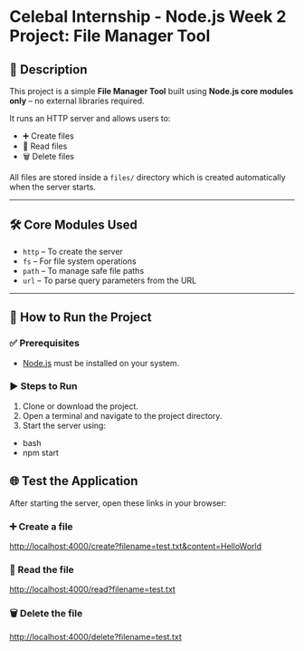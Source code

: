 # Celebal Internship - Node.js Week 2 Project: File Manager Tool

## 📄 Description

This project is a simple **File Manager Tool** built using **Node.js core modules only** – no external libraries required.

It runs an HTTP server and allows users to:

- ➕ Create files
- 📄 Read files
- 🗑️ Delete files

All files are stored inside a `files/` directory which is created automatically when the server starts.

---

## 🛠️ Core Modules Used

- `http` – To create the server
- `fs` – For file system operations
- `path` – To manage safe file paths
- `url` – To parse query parameters from the URL

---

## 🚀 How to Run the Project

### ✅ Prerequisites

- [Node.js](https://nodejs.org) must be installed on your system.

### ▶️ Steps to Run

1. Clone or download the project.
2. Open a terminal and navigate to the project directory.
3. Start the server using:

- bash
- npm start

## 🌐 Test the Application

After starting the server, open these links in your browser:

### ➕ Create a file

[http://localhost:4000/create?filename=test.txt&content=HelloWorld](http://localhost:4000/create?filename=test.txt&content=HelloWorld)

### 📄 Read the file

[http://localhost:4000/read?filename=test.txt](http://localhost:4000/read?filename=test.txt)

### 🗑️ Delete the file

[http://localhost:4000/delete?filename=test.txt](http://localhost:4000/delete?filename=test.txt)

